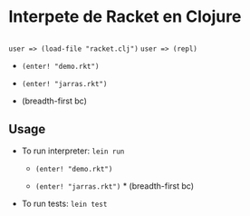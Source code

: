# Interpete de Racket en Clojure


##
`user => (load-file "racket.clj")`
`user => (repl)`
 -  `(enter! "demo.rkt")`

 -  `(enter! "jarras.rkt")` 
   * (breadth-first bc)


## Usage

- To run interpreter: `lein run`

    -  `(enter! "demo.rkt")`

    -  `(enter! "jarras.rkt")` 
            * (breadth-first bc)

- To run tests: `lein test`

